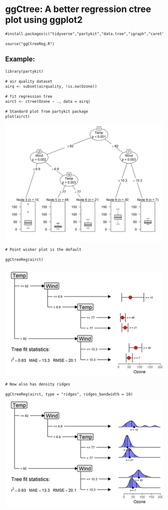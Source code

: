 # ggCtree: A better regression ctree plot using ggplot2 

```{r}
#install.packages(c("tidyverse","partykit","data.tree","igraph","caret","ggthemes"))

source("ggCtreeReg.R")

```

## Example: 

```{r}
library(partykit)

# air quality dataset
airq <- subset(airquality, !is.na(Ozone))

# fit regression tree 
airct <- ctree(Ozone ~ ., data = airq)

# Standard plot from partykit package
plot(airct)

```

![Standard plot](ctree_plot.png)

```{r}
# Point wisker plot is the default

ggCtreeReg(airct)


```

![ggCtree plot](ggctree1.png)

```{r}
# Now also has density ridges 

ggCtreeReg(airct, type = "ridges", ridges_bandwidth = 10)

```

![ggCtree plot](ggctree2.png)

